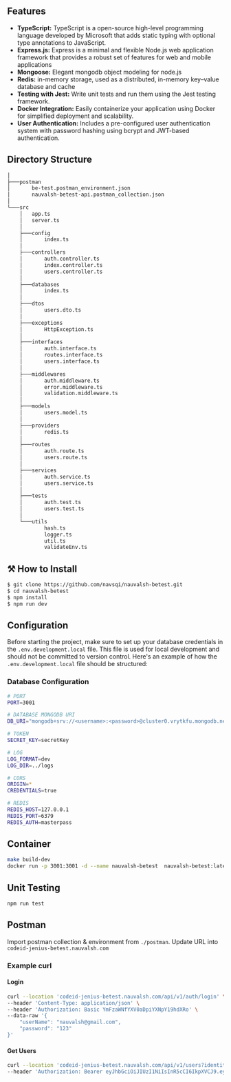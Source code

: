 ## Features

- **TypeScript:** TypeScript is a open-source high-level programming language developed by Microsoft that adds static typing with optional type annotations to JavaScript. 
- **Express.js:** Express is a minimal and flexible Node.js web application framework that provides a robust set of features for web and mobile applications
- **Mongoose:** Elegant mongodb object modeling for node.js
- **Redis:** in-memory storage, used as a distributed, in-memory key–value database and cache
- **Testing with Jest:** Write unit tests and run them using the Jest testing framework.
- **Docker Integration:** Easily containerize your application using Docker for simplified deployment and scalability.
- **User Authentication:** Includes a pre-configured user authentication system with password hashing using bcrypt and JWT-based authentication.


## Directory Structure
```bash
│
├───postman
│       be-test.postman_environment.json
│       nauvalsh-betest-api.postman_collection.json
│
└───src
    │   app.ts
    │   server.ts
    │
    ├───config
    │       index.ts
    │
    ├───controllers
    │       auth.controller.ts
    │       index.controller.ts
    │       users.controller.ts
    │
    ├───databases
    │       index.ts
    │
    ├───dtos
    │       users.dto.ts
    │
    ├───exceptions
    │       HttpException.ts
    │
    ├───interfaces
    │       auth.interface.ts
    │       routes.interface.ts
    │       users.interface.ts
    │
    ├───middlewares
    │       auth.middleware.ts
    │       error.middleware.ts
    │       validation.middleware.ts
    │
    ├───models
    │       users.model.ts
    │
    ├───providers
    │       redis.ts
    │
    ├───routes
    │       auth.route.ts
    │       users.route.ts
    │
    ├───services
    │       auth.service.ts
    │       users.service.ts
    │
    ├───tests
    │       auth.test.ts
    │       users.test.ts
    │       
    └───utils
            hash.ts
            logger.ts
            util.ts
            validateEnv.ts
```

## ⚒ How to Install

```bash
$ git clone https://github.com/navsqi/nauvalsh-betest.git
$ cd nauvalsh-betest
$ npm install
$ npm run dev
```
## Configuration

Before starting the project, make sure to set up your database credentials in the `.env.development.local` file. This file is used for local development and should not be committed to version control. Here's an example of how the `.env.development.local` file should be structured:

### Database Configuration
```bash
# PORT
PORT=3001

# DATABASE MONGODB URI
DB_URI="mongodb+srv://<username>:<password>@cluster0.vrytkfu.mongodb.net/db_nauvalsh_betest?retryWrites=true&w=majority&appName=Cluster0"

# TOKEN
SECRET_KEY=secretKey

# LOG
LOG_FORMAT=dev
LOG_DIR=../logs

# CORS
ORIGIN=*
CREDENTIALS=true

# REDIS
REDIS_HOST=127.0.0.1
REDIS_PORT=6379
REDIS_AUTH=masterpass

```

## Container
```bash
make build-dev
docker run -p 3001:3001 -d --name nauvalsh-betest  nauvalsh-betest:latest
```


## Unit Testing
```bash
npm run test
```

## Postman
Import postman collection & environment from `./postman`. Update URL into `codeid-jenius-betest.nauvalsh.com`



### Example curl

#### Login
```bash
curl --location 'codeid-jenius-betest.nauvalsh.com/api/v1/auth/login' \
--header 'Content-Type: application/json' \
--header 'Authorization: Basic YmFzaWNfYXV0aDpiYXNpY19hdXRo' \
--data-raw '{
    "userName": "nauvalsh@gmail.com",
    "password": "123"
}'
```


#### Get Users
```bash
curl --location 'codeid-jenius-betest.nauvalsh.com/api/v1/users?identityNumber=3173111111111002' \
--header 'Authorization: Bearer eyJhbGciOiJIUzI1NiIsInR5cCI6IkpXVCJ9.eyJfaWQiOiI2NjEyNDE4ZDZjODBjYmIyODdmZTI1ZjEiLCJpYXQiOjE3MTI0OTY4MzIsImV4cCI6MTcxMjUwMDQzMn0.KMhBg3w5APuqtRH_zVJYS80fFG3wJUYNnmOOr_WC6_I'
```
